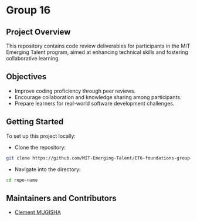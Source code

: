 # Group 16

## Project Overview

This repository contains code review deliverables for participants in the
MIT Emerging Talent program, aimed at enhancing technical skills and fostering
collaborative learning.

## Objectives

- Improve coding proficiency through peer reviews.
- Encourage collaboration and knowledge sharing among participants.
- Prepare learners for real-world software development challenges.

## Getting Started

To set up this project locally:

- Clone the repository:

```bash
git clone https://github.com/MIT-Emerging-Talent/ET6-foundations-group-16.git
```

- Navigate into the directory:

```bash
cd repo-name
```

## Maintainers and Contributors

- [Clement MUGISHA](https://github.com/Bikaze)
